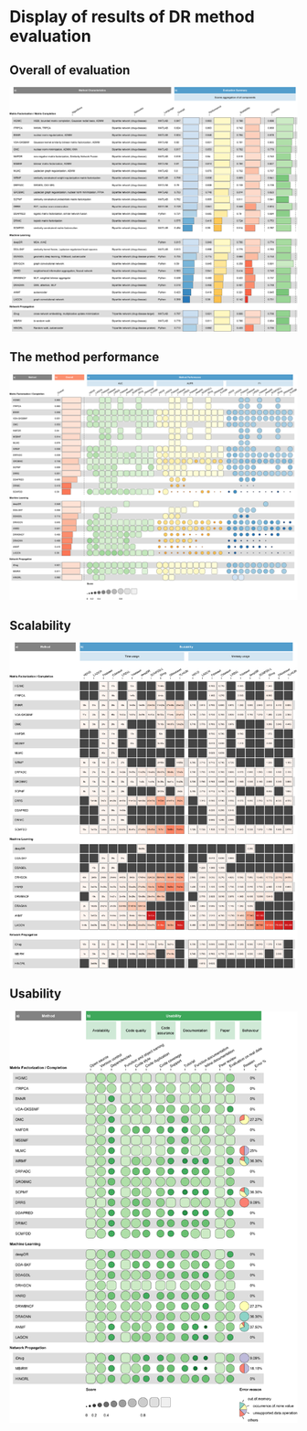 # Display of results of DR method evaluation
## Overall of evaluation
![overall of DR evaluation](./overall_1.png)
## The method performance 
![performance of DR evaluation](./auc_aupr_f1_1.png)
## Scalability
![scalability of DR evaluation](./Scalability.png)
## Usability
![usability of DR evaluation](./Usability.png)
